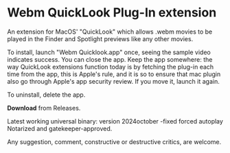 # Webm QuickLook Plug-In extension  
  

An extension for MacOS' "QuickLook" which allows .webm movies to be played in the Finder and Spotlight previews like any other movies.


To install, launch "Webm Quicklook.app" once, seeing the sample video indicates success. 
You can close the app.
Keep the app somewhere: the way QuickLook extensions function today is by fetching the plug-in each time from the app, this is Apple's rule, and it is so to ensure that mac plugin also go through Apple's app security review.
If you move it, launch it again.


To uninstall, delete the app.






     
**Download** from Releases.

Latest working universal binary: version 2024october -fixed forced autoplay
Notarized and gatekeeper-approved.



Any suggestion, comment, constructive or destructive critics, are welcome.



